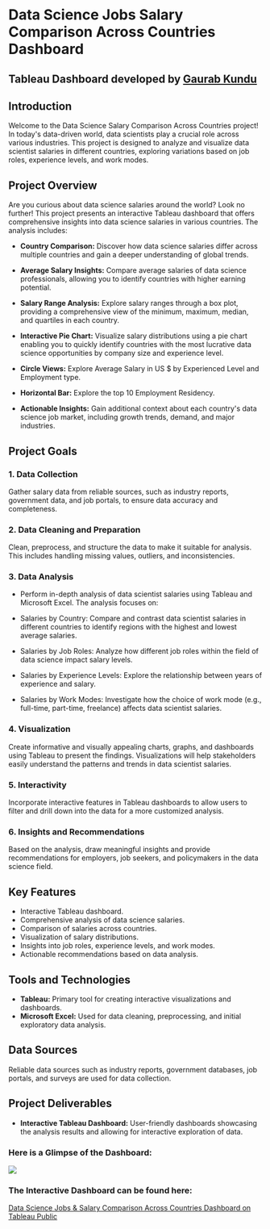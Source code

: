 # Data Science Jobs Salary Comparison Across Countries Dashboard

## Tableau Dashboard developed by [Gaurab Kundu](https://www.linkedin.com/in/gaurab-kundu/)

## Introduction
Welcome to the Data Science Salary Comparison Across Countries project! In today's data-driven world, data scientists play a crucial role across various industries. This project is designed to analyze and visualize data scientist salaries in different countries, exploring variations based on job roles, experience levels, and work modes.

## Project Overview

Are you curious about data science salaries around the world? Look no further! This project presents an interactive Tableau dashboard that offers comprehensive insights into data science salaries in various countries. The analysis includes:

- <b>Country Comparison:</b> Discover how data science salaries differ across multiple countries and gain a deeper understanding of global trends.

- <b>Average Salary Insights:</b> Compare average salaries of data science professionals, allowing you to identify countries with higher earning potential.

- <b>Salary Range Analysis:</b> Explore salary ranges through a box plot, providing a comprehensive view of the minimum, maximum, median, and quartiles in each country.

- <b>Interactive Pie Chart:</b> Visualize salary distributions using a pie chart enabling you to quickly identify countries with the most lucrative data science opportunities by company size and experience level.

- <b>Circle Views:</b> Explore Average Salary in US $ by Experienced Level and Employment type.

- <b>Horizontal Bar:</b> Explore the top 10 Employment Residency.

- <b>Actionable Insights:</b> Gain additional context about each country's data science job market, including growth trends, demand, and major industries.

## Project Goals

### 1. Data Collection

Gather salary data from reliable sources, such as industry reports, government data, and job portals, to ensure data accuracy and completeness.

### 2. Data Cleaning and Preparation

Clean, preprocess, and structure the data to make it suitable for analysis. This includes handling missing values, outliers, and inconsistencies.

### 3. Data Analysis

- Perform in-depth analysis of data scientist salaries using Tableau and Microsoft Excel. The analysis focuses on:

- Salaries by Country: Compare and contrast data scientist salaries in different countries to identify regions with the highest and lowest average salaries.

- Salaries by Job Roles: Analyze how different job roles within the field of data science impact salary levels.

- Salaries by Experience Levels: Explore the relationship between years of experience and salary.

- Salaries by Work Modes: Investigate how the choice of work mode (e.g., full-time, part-time, freelance) affects data scientist salaries.

### 4. Visualization

Create informative and visually appealing charts, graphs, and dashboards using Tableau to present the findings. Visualizations will help stakeholders easily understand the patterns and trends in data scientist salaries.

### 5. Interactivity

Incorporate interactive features in Tableau dashboards to allow users to filter and drill down into the data for a more customized analysis.

### 6. Insights and Recommendations

Based on the analysis, draw meaningful insights and provide recommendations for employers, job seekers, and policymakers in the data science field.

## Key Features

- Interactive Tableau dashboard.
- Comprehensive analysis of data science salaries.
- Comparison of salaries across countries.
- Visualization of salary distributions.
- Insights into job roles, experience levels, and work modes.
- Actionable recommendations based on data analysis.

## Tools and Technologies

- <b>Tableau:</b> Primary tool for creating interactive visualizations and dashboards.
- <b>Microsoft Excel:</b> Used for data cleaning, preprocessing, and initial exploratory data analysis.

## Data Sources

Reliable data sources such as industry reports, government databases, job portals, and surveys are used for data collection.

## Project Deliverables

- <b>Interactive Tableau Dashboard:</b> User-friendly dashboards showcasing the analysis results and allowing for interactive exploration of data.

### Here is a Glimpse of the Dashboard:

<img src="https://github.com/GaurabKundu1/Data-Science-Jobs-Salary-Comparison-Across-Countries-Dashboard/assets/86102231/eb277706-79ad-4d8d-9525-0cfac35ce774">

### The Interactive Dashboard can be found here:

[Data Science Jobs & Salary Comparison Across Countries Dashboard on Tableau Public](https://public.tableau.com/views/DataScienceJobsSalaryComparisonAcrossCountries/DataScienceJobsSalaryDashboard?:language=en-US&:display_count=n&:origin=viz_share_link)
